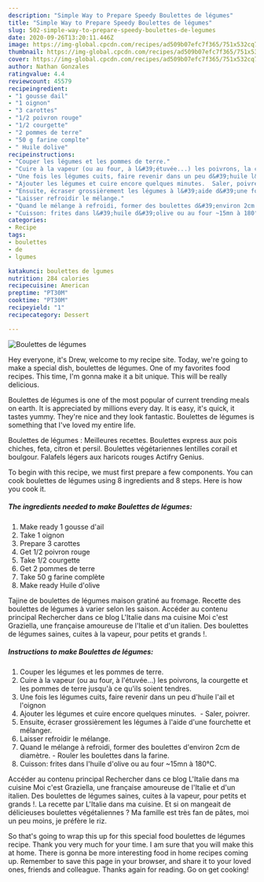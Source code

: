```yaml
---
description: "Simple Way to Prepare Speedy Boulettes de légumes"
title: "Simple Way to Prepare Speedy Boulettes de légumes"
slug: 502-simple-way-to-prepare-speedy-boulettes-de-legumes
date: 2020-09-26T13:20:11.446Z
image: https://img-global.cpcdn.com/recipes/ad509b07efc7f365/751x532cq70/boulettes-de-legumes-photo-principale-de-la-recette.jpg
thumbnail: https://img-global.cpcdn.com/recipes/ad509b07efc7f365/751x532cq70/boulettes-de-legumes-photo-principale-de-la-recette.jpg
cover: https://img-global.cpcdn.com/recipes/ad509b07efc7f365/751x532cq70/boulettes-de-legumes-photo-principale-de-la-recette.jpg
author: Nathan Gonzales
ratingvalue: 4.4
reviewcount: 45579
recipeingredient:
- "1 gousse dail"
- "1 oignon"
- "3 carottes"
- "1/2 poivron rouge"
- "1/2 courgette"
- "2 pommes de terre"
- "50 g farine complte"
- " Huile dolive"
recipeinstructions:
- "Couper les légumes et les pommes de terre.⁣"
- "Cuire à la vapeur (ou au four, à l&#39;étuvée...) les poivrons, la courgette et les pommes de terre jusqu&#39;à ce qu&#39;ils soient tendres.⁣"
- "Une fois les légumes cuits, faire revenir dans un peu d&#39;huile l&#39;ail et l&#39;oignon"
- "Ajouter les légumes et cuire encore quelques minutes. ⁣ Saler, poivrer.⁣"
- "Ensuite, écraser grossièrement les légumes à l&#39;aide d&#39;une fourchette et mélanger.⁣"
- "Laisser refroidir le mélange.⁣"
- "Quand le mélange à refroidi, former des boulettes d&#39;environ 2cm de diamètre.⁣ Rouler les boulettes dans la farine.⁣"
- "Cuisson: frites dans l&#39;huile d&#39;olive ou au four ~15mn à 180°C.⁣"
categories:
- Recipe
tags:
- boulettes
- de
- lgumes

katakunci: boulettes de lgumes 
nutrition: 284 calories
recipecuisine: American
preptime: "PT30M"
cooktime: "PT30M"
recipeyield: "1"
recipecategory: Dessert

---
```



![Boulettes de légumes](https://img-global.cpcdn.com/recipes/ad509b07efc7f365/751x532cq70/boulettes-de-legumes-photo-principale-de-la-recette.jpg)

Hey everyone, it's Drew, welcome to my recipe site. Today, we're going to make a special dish, boulettes de légumes. One of my favorites food recipes. This time, I'm gonna make it a bit unique. This will be really delicious.

Boulettes de légumes is one of the most popular of current trending meals on earth. It is appreciated by millions every day. It is easy, it's quick, it tastes yummy. They're nice and they look fantastic. Boulettes de légumes is something that I've loved my entire life.

Boulettes de légumes : Meilleures recettes. Boulettes express aux pois chiches, feta, citron et persil. Boulettes végétariennes lentilles corail et boulgour. Falafels légers aux haricots rouges Actifry Genius.


To begin with this recipe, we must first prepare a few components. You can cook boulettes de légumes using 8 ingredients and 8 steps. Here is how you cook it.

<!--inarticleads1-->

##### The ingredients needed to make Boulettes de légumes:

1. Make ready 1 gousse d&#39;ail
1. Take 1 oignon
1. Prepare 3 carottes
1. Get 1/2 poivron rouge
1. Take 1/2 courgette
1. Get 2 pommes de terre
1. Take 50 g farine complète
1. Make ready  Huile d&#39;olive


Tajine de boulettes de légumes maison gratiné au fromage. Recette des boulettes de légumes à varier selon les saison. Accéder au contenu principal Rechercher dans ce blog L&#39;Italie dans ma cuisine Moi c&#39;est Graziella, une française amoureuse de l&#39;Italie et d&#39;un italien. Des boulettes de légumes saines, cuites à la vapeur, pour petits et grands !. 

<!--inarticleads2-->

##### Instructions to make Boulettes de légumes:

1. Couper les légumes et les pommes de terre.⁣
1. Cuire à la vapeur (ou au four, à l&#39;étuvée...) les poivrons, la courgette et les pommes de terre jusqu&#39;à ce qu&#39;ils soient tendres.⁣
1. Une fois les légumes cuits, faire revenir dans un peu d&#39;huile l&#39;ail et l&#39;oignon
1. Ajouter les légumes et cuire encore quelques minutes. ⁣ - Saler, poivrer.⁣
1. Ensuite, écraser grossièrement les légumes à l&#39;aide d&#39;une fourchette et mélanger.⁣
1. Laisser refroidir le mélange.⁣
1. Quand le mélange à refroidi, former des boulettes d&#39;environ 2cm de diamètre.⁣ - Rouler les boulettes dans la farine.⁣
1. Cuisson: frites dans l&#39;huile d&#39;olive ou au four ~15mn à 180°C.⁣


Accéder au contenu principal Rechercher dans ce blog L&#39;Italie dans ma cuisine Moi c&#39;est Graziella, une française amoureuse de l&#39;Italie et d&#39;un italien. Des boulettes de légumes saines, cuites à la vapeur, pour petits et grands !. La recette par L&#39;Italie dans ma cuisine. Et si on mangeait de délicieuses boulettes végétaliennes ? Ma famille est très fan de pâtes, moi un peu moins, je préfère le riz. 

So that's going to wrap this up for this special food boulettes de légumes recipe. Thank you very much for your time. I am sure that you will make this at home. There is gonna be more interesting food in home recipes coming up. Remember to save this page in your browser, and share it to your loved ones, friends and colleague. Thanks again for reading. Go on get cooking!
